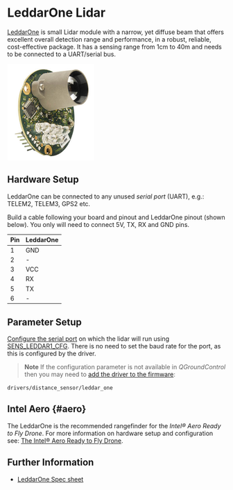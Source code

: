 # LeddarOne Lidar

[LeddarOne](https://leddartech.com/modules/leddarone/) is small Lidar module with a narrow, yet diffuse beam that offers excellent overall detection range and performance, in a robust, reliable, cost-effective package. 
It has a sensing range from 1cm to 40m and needs to be connected to a UART/serial bus.

<img src="../../assets/hardware/sensors/leddar_one.jpg" alt="LeddarOne Lidar rangefinder" width="200px" />


## Hardware Setup

LeddarOne can be connected to any unused *serial port* (UART), e.g.: TELEM2, TELEM3, GPS2 etc.

Build a cable following your board and pinout and LeddarOne pinout (shown below). You only will need to connect 5V, TX, RX and GND pins.

Pin | LeddarOne
--- | ---
1 | GND 
2 | - 
3 | VCC 
4 | RX 
5 | TX 
6 | - 


## Parameter Setup

[Configure the serial port](../peripherals/serial_configuration.md) on which the lidar will run using [SENS_LEDDAR1_CFG](../advanced_config/parameter_reference.md#SENS_LEDDAR1_CFG).
There is no need to set the baud rate for the port, as this is configured by the driver.

> **Note** If the configuration parameter is not available in *QGroundControl* then you may need to [add the driver to the firmware](../peripherals/serial_configuration.md#parameter_not_in_firmware):
  ```
  drivers/distance_sensor/leddar_one
  ```

## Intel Aero {#aero}

The LeddarOne is the recommended rangefinder for the *Intel® Aero Ready to Fly Drone*. For more information on hardware setup and configuration see: [The Intel® Aero Ready to Fly Drone](../flight_controller/intel_aero.md#leddarone).


## Further Information

* [LeddarOne Spec sheet](https://leddartech.com/app/uploads/dlm_uploads/2017/05/Spec-Sheets-LeddarOne-27octobre2017-web.pdf)

